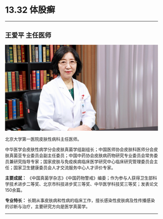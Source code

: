 # 13.32 体股癣

---

## 王爱平 主任医师

![1683783809438](image/c13_032/1683783809438.png)

北京大学第一医院皮肤性病科主任医师。

中华医学会皮肤性病学分会皮肤真菌学组副组长；中国医师协会皮肤科医师分会皮肤真菌亚专业委员会副主任委员；中国中药协会皮肤病药物研究专业委员会常务委员兼研究指导专家；国家皮肤与免疫疾病临床医学研究中心临床研究管理委员会主任；国家卫生健康委员会人才交流服务中心人才评价专家。


**主要成就：** 《中国真菌学杂志》《中国药物警戒》编委；作为参与人获得卫生部科学技术进步二等奖、北京市科技进步奖三等奖、中华医学科技奖三等奖；发表论文150余篇。


**专业特长：** 长期从事皮肤病和性病的临床工作，擅长感染性皮肤病及性传播感染的诊断与治疗，主要研究方向是医学真菌学。

---
